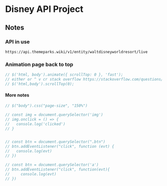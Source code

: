 # Disney API Project

## Notes

### API in use

```
https://api.themeparks.wiki/v1/entity/waltdisneyworldresort/live
```

### Animation page back to top

```js
// $('html, body').animate({ scrollTop: 0 }, 'fast');
// either or ^ v cr stack overflow https://stackoverflow.com/questions/4147112/how-to-jump-to-top-of-browser-page
// $('html,body').scrollTop(0);
```

#### More notes

```js
// $("body").css("page-size", "150%")

// const img = document.querySelector('img')
// img.onclick = () => {
//   console.log('clicked')
// }


// const btn = document.querySelector(".btn")
// btn.addEventListener("click", function (evt) {
//   console.log(evt)
// })

// const btn = document.querySelector('a')
// btn.addEventListener("click", function(evt){
//     console.log(evt)
// })
```